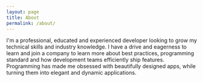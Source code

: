 ```yaml
---
layout: page
title: About
permalink: /about/
---
```


I'm a professional, educated and experienced developer looking to grow my technical skills and industry knowledge.  I have a drive and eagerness to learn and join a company to learn more about best practices, programming standard and how development teams efficiently ship features. Programming has made me obsessed with beautifully designed apps, while turning them into elegant and dynamic applications.